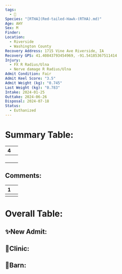 ```yaml
---
tags:
  - 🦅
Species: "[RTHA](Red-tailed-Hawk-(RTHA).md)"
Age: AHY
Sex: M
Finder: 
Location:
  - Riverside
  - Washington County
Recovery Address: 1715 Vine Ave Riverside, IA
Recovery GPS: 41.40843793454969, -91.54185367511414
Injury:
  - FX R Radius/Ulna
  - Nerve damage R Radius/Ulna
Admit Condition: Fair
Admit Keel Score: "3.5"
Admit Weight (kg): "0.745"
Last Weight (kg): "0.783"
Intake: 2024-01-25
Outtake: 2024-06-26
Disposal: 2024-07-18
Status:
  - Euthanized
---
```


# Summary Table:

<div><table class="dataview table-view-table"><thead class="table-view-thead"><tr class="table-view-tr-header"><th class="table-view-th"><span></span><span class="dataview small-text">4</span></th><th class="table-view-th"><span></span></th></tr></thead><tbody class="table-view-tbody"><tr><td><span></span></td><td><span></span></td></tr><tr><td><span></span></td><td><span></span></td></tr><tr><td><span></span></td><td><span></span></td></tr><tr><td><span></span></td><td><span></span></td></tr></tbody></table></div>

## Comments:

<div><table class="dataview table-view-table"><thead class="table-view-thead"><tr class="table-view-tr-header"><th class="table-view-th"><span></span><span class="dataview small-text">1</span></th><th class="table-view-th"><span></span></th></tr></thead><tbody class="table-view-tbody"><tr><td><span></span></td><td><span></span></td></tr></tbody></table></div>

# Overall Table:

## ✨New Admit:



## 🏥Clinic:



## 🏡Barn:



